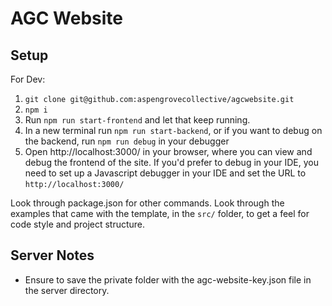 # AGC Website

## Setup
For Dev:
1) `git clone git@github.com:aspengrovecollective/agcwebsite.git`
2) `npm i`
3) Run `npm run start-frontend` and let that keep running. 
4) In a new terminal run `npm run start-backend`,
   or if you want to debug on the backend, run `npm run debug` in your debugger 
5) Open http://localhost:3000/ in your browser, where you can view and debug the frontend of the site.
   If you'd prefer to debug in your IDE, you need to set up a Javascript debugger in your IDE
   and set the URL to `http://localhost:3000/`


Look through package.json for other commands.
Look through the examples that came with the template, in the `src/` folder, to get a feel for code style and project structure.

## Server Notes
- Ensure to save the private folder with the agc-website-key.json file in the server directory.